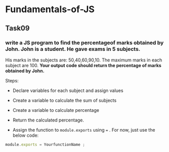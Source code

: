 # Fundamentals-of-JS
## Task09
### write a JS program to find the percentageof marks obtained by John. John is a student. He gave exams in 5 subjects.

His marks
in the subjects are: 50,40,60,90,10. The maximum marks in each subject are 100.
**Your output code should return the percentage of marks obtained by John.**

Steps:

- Declare variables for each subject and assign values

- Create a variable to calculate the sum of subjects

- Create a variable to calculate percentage

- Return the calculated percentage.
- Assign the function to `module.exports` using `=` . For now, just use the below code:

```js
module.exports = YourfunctionName ;
```